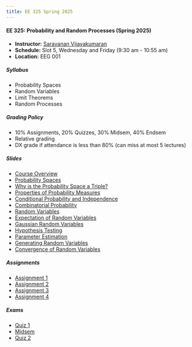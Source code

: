 ```yaml
---
title: EE 325 Spring 2025
---
```


#### EE 325: Probability and Random Processes (Spring 2025)
  - **Instructor:** [Saravanan Vijayakumaran](http://www.ee.iitb.ac.in/~sarva)
  - **Schedule:** Slot 5, Wednesday and Friday (9:30 am - 10:55 am)
  - **Location:** EEG 001


##### Syllabus

  - Probability Spaces
  - Random Variables
  - Limit Theorems
  - Random Processes


##### Grading Policy
  - 10% Assignments, 20% Quizzes, 30% Midsem, 40% Endsem
  - Relative grading
  - DX grade if attendance is less than 80% (can miss at most 5 lectures)

##### Slides
  - [Course Overview](./2025/slides/CourseOverview.pdf)
  - [Probability Spaces](./2025/slides/ProbabilitySpaces.pdf)
  - [Why is the Probability Space a Triple?](./2025/slides/WhyProbSpaceTriple.pdf)
  - [Properties of Probability Measures](./2025/slides/ProbabilityMeasureProperties.pdf)
  - [Conditional Probability and Independence](./2025/slides/CondProbAndIndependence.pdf)
  - [Combinatorial Probability](./2025/slides/CombinatorialProbability.pdf)
  - [Random Variables](./2025/slides/RandomVariables.pdf)
  - [Expectation of Random Variables](./2025/slides/Expectation.pdf)
  - [Gaussian Random Variables](./2025/slides/GaussianRV.pdf)
  - [Hypothesis Testing](./2025/slides/HypothesisTesting.pdf)
  - [Parameter Estimation](./2025/slides/ParameterEstimation.pdf)
  - [Generating Random Variables](./2025/slides/GeneratingRVs.pdf)
  - [Convergence of Random Variables](./2025/slides/ConvergenceOfRVs.pdf)

##### Assignments

  - [Assignment 1](./2025/assignments/assignment1.pdf)
  - [Assignment 2](./2025/assignments/assignment2.pdf)
  - [Assignment 3](./2025/assignments/assignment3.pdf)
  - [Assignment 4](./2025/assignments/assignment4.pdf)

##### Exams
  - [Quiz 1](./2025/exams/quiz1.pdf)
  - [Midsem](./2025/exams/midsem.pdf)
  - [Quiz 2](./2025/exams/quiz2.pdf)
